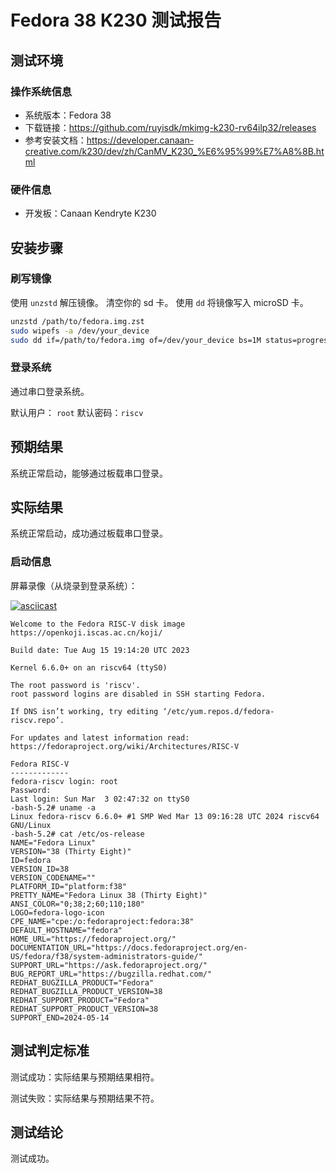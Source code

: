 # Fedora 38 K230 测试报告

## 测试环境

### 操作系统信息

- 系统版本：Fedora 38
- 下载链接：https://github.com/ruyisdk/mkimg-k230-rv64ilp32/releases
- 参考安装文档：https://developer.canaan-creative.com/k230/dev/zh/CanMV_K230_%E6%95%99%E7%A8%8B.html

### 硬件信息

- 开发板：Canaan Kendryte K230

## 安装步骤

### 刷写镜像

使用 `unzstd` 解压镜像。
清空你的 sd 卡。
使用 `dd` 将镜像写入 microSD 卡。

```bash
unzstd /path/to/fedora.img.zst
sudo wipefs -a /dev/your_device
sudo dd if=/path/to/fedora.img of=/dev/your_device bs=1M status=progress
```

### 登录系统

通过串口登录系统。

默认用户： `root`
默认密码：`riscv`

## 预期结果

系统正常启动，能够通过板载串口登录。

## 实际结果

系统正常启动，成功通过板载串口登录。

### 启动信息

屏幕录像（从烧录到登录系统）：

[![asciicast](https://asciinema.org/a/urysrirhMB8fivXe1JHQ65Hyv.svg)](https://asciinema.org/a/urysrirhMB8fivXe1JHQ65Hyv)

```log
Welcome to the Fedora RISC-V disk image
https://openkoji.iscas.ac.cn/koji/

Build date: Tue Aug 15 19:14:20 UTC 2023

Kernel 6.6.0+ on an riscv64 (ttyS0)

The root password is 'riscv'.
root password logins are disabled in SSH starting Fedora.

If DNS isn’t working, try editing ‘/etc/yum.repos.d/fedora-riscv.repo’.

For updates and latest information read:
https://fedoraproject.org/wiki/Architectures/RISC-V

Fedora RISC-V
-------------
fedora-riscv login: root
Password: 
Last login: Sun Mar  3 02:47:32 on ttyS0
-bash-5.2# uname -a
Linux fedora-riscv 6.6.0+ #1 SMP Wed Mar 13 09:16:28 UTC 2024 riscv64 GNU/Linux
-bash-5.2# cat /etc/os-release 
NAME="Fedora Linux"
VERSION="38 (Thirty Eight)"
ID=fedora
VERSION_ID=38
VERSION_CODENAME=""
PLATFORM_ID="platform:f38"
PRETTY_NAME="Fedora Linux 38 (Thirty Eight)"
ANSI_COLOR="0;38;2;60;110;180"
LOGO=fedora-logo-icon
CPE_NAME="cpe:/o:fedoraproject:fedora:38"
DEFAULT_HOSTNAME="fedora"
HOME_URL="https://fedoraproject.org/"
DOCUMENTATION_URL="https://docs.fedoraproject.org/en-US/fedora/f38/system-administrators-guide/"
SUPPORT_URL="https://ask.fedoraproject.org/"
BUG_REPORT_URL="https://bugzilla.redhat.com/"
REDHAT_BUGZILLA_PRODUCT="Fedora"
REDHAT_BUGZILLA_PRODUCT_VERSION=38
REDHAT_SUPPORT_PRODUCT="Fedora"
REDHAT_SUPPORT_PRODUCT_VERSION=38
SUPPORT_END=2024-05-14

```

## 测试判定标准

测试成功：实际结果与预期结果相符。

测试失败：实际结果与预期结果不符。

## 测试结论

测试成功。